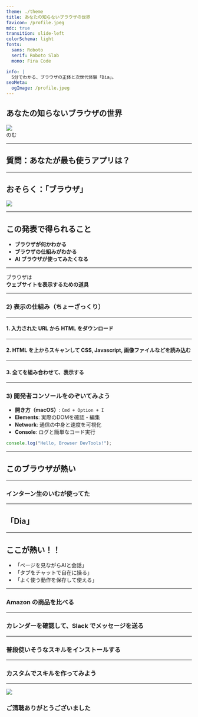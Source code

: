 ```yaml
---
theme: ./theme
title: あなたの知らないブラウザの世界️
favicon: /profile.jpeg
mdc: true
transition: slide-left
colorSchema: light
fonts:
  sans: Roboto
  serif: Roboto Slab
  mono: Fira Code

info: |
  5分でわかる、ブラウザの正体と次世代体験「Dia」。
seoMeta:
  ogImage: /profile.jpeg
---
```


<div class="text-right">
<h2>あなたの知らないブラウザの世界️</h2>
<div class="flex items-center justify-end">
  <img src="/profile.jpeg" class="w-[80px] h-[80px] object-cover mr-4 rounded-full" />
  <div class="font-semibold">のむ</div>
</div>
</div>

---

## 質問：あなたが最も使うアプリは？

---

## おそらく：「ブラウザ」

<img src="/browsers.png" class="w-[850px] h-auto rounded-lg border-4 border-white"/>

---

## この発表で得られること

- **ブラウザが何かわかる**
- **ブラウザの仕組みがわかる**
- **AI ブラウザが使ってみたくなる**

---

ブラウザは
<br/>
**ウェブサイトを表示するための道具**

---

### 2) 表示の仕組み（ちょーざっくり）

---

#### 1. 入力された URL から HTML をダウンロード

---

#### 2. HTML を上からスキャンして CSS, Javascript, 画像ファイルなどを読み込む

---

#### 3. 全てを組み合わせて、表示する

---

### 3) 開発者コンソールをのぞいてみよう

- **開き方（macOS）**: `Cmd + Option + I`
- **Elements**: 実際のDOMを確認・編集
- **Network**: 通信の中身と速度を可視化
- **Console**: ログと簡単なコード実行

```js
console.log("Hello, Browser DevTools!");
```

---

## このブラウザが熱い

---

### インターン生のいむが使ってた

---

## 「Dia」

---

## ここが熱い！！

- 「ページを見ながらAIと会話」
- 「タブをチャットで自在に操る」
- 「よく使う動作を保存して使える」

---

### Amazon の商品を比べる

---

### カレンダーを確認して、Slack でメッセージを送る

---

### 普段使いそうなスキルをインストールする

---

### カスタムでスキルを作ってみよう

---

<img src="/invite-to-dia.png" class="h-full w-auto rounded-2xl"/>

### ご清聴ありがとうございました
